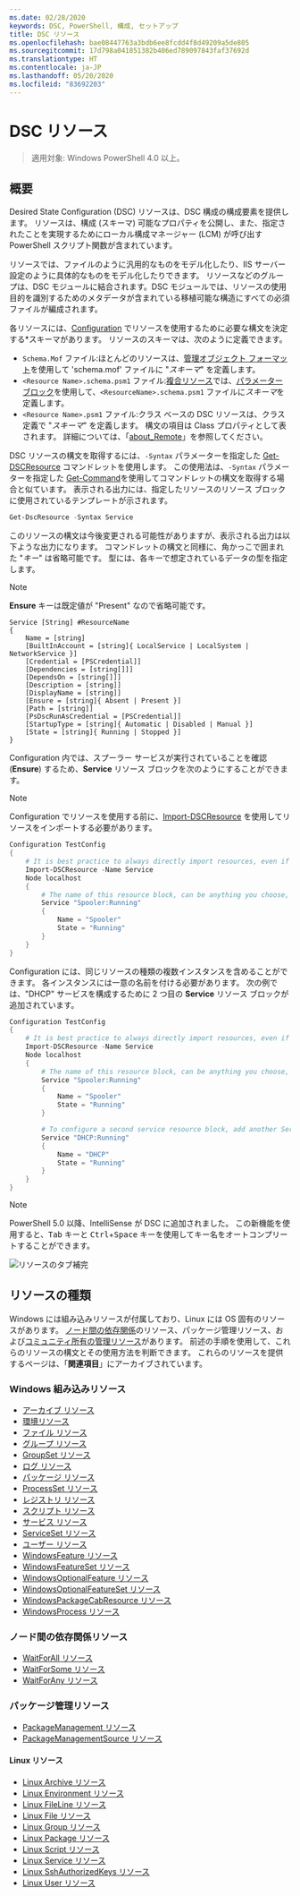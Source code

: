 ```yaml
---
ms.date: 02/28/2020
keywords: DSC, PowerShell, 構成, セットアップ
title: DSC リソース
ms.openlocfilehash: bae08447763a3bdb6ee8fcdd4f8d49209a5de805
ms.sourcegitcommit: 17d798a041851382b406ed789097843faf37692d
ms.translationtype: HT
ms.contentlocale: ja-JP
ms.lasthandoff: 05/20/2020
ms.locfileid: "83692203"
---
```

# <a name="dsc-resources"></a>DSC リソース

> 適用対象: Windows PowerShell 4.0 以上。

## <a name="overview"></a>概要

Desired State Configuration (DSC) リソースは、DSC 構成の構成要素を提供します。 リソースは、構成 (スキーマ) 可能なプロパティを公開し、また、指定されたことを実現するためにローカル構成マネージャー (LCM) が呼び出す PowerShell スクリプト関数が含まれています。

リソースでは、ファイルのように汎用的なものをモデル化したり、IIS サーバー設定のように具体的なものをモデル化したりできます。 リソースなどのグループは、DSC モジュールに結合されます。DSC モジュールでは、リソースの使用目的を識別するためのメタデータが含まれている移植可能な構造にすべての必須ファイルが編成されます。

各リソースには、[Configuration](../configurations/configurations.md) でリソースを使用するために必要な構文を決定する*スキーマがあります。
リソースのスキーマは、次のように定義できます。

- `Schema.Mof` ファイル:ほとんどのリソースは、[管理オブジェクト フォーマット](/windows/desktop/wmisdk/managed-object-format--mof-)を使用して 'schema.mof' ファイルに "_スキーマ_" を定義します。
- `<Resource Name>.schema.psm1` ファイル:[複合リソース](../configurations/compositeConfigs.md)では、[パラメーター ブロック](/powershell/module/microsoft.powershell.core/about/about_functions?view=powershell-6#functions-with-parameters)を使用して、`<ResourceName>.schema.psm1` ファイルに*スキーマ*を定義します。
- `<Resource Name>.psm1` ファイル:クラス ベースの DSC リソースは、クラス定義で "_スキーマ_" を定義します。 構文の項目は Class プロパティとして表されます。 詳細については、「[about_Remote](/powershell/module/psdesiredstateconfiguration/about/about_classes_and_dsc)」を参照してください。

DSC リソースの構文を取得するには、`-Syntax` パラメーターを指定した [Get-DSCResource](/powershell/module/PSDesiredStateConfiguration/Get-DscResource) コマンドレットを使用します。 この使用法は、`-Syntax` パラメーターを指定した [Get-Command](/powershell/module/microsoft.powershell.core/get-command)を使用してコマンドレットの構文を取得する場合と似ています。 表示される出力には、指定したリソースのリソース ブロックに使用されているテンプレートが示されます。

```powershell
Get-DscResource -Syntax Service
```

このリソースの構文は今後変更される可能性がありますが、表示される出力は以下ような出力になります。 コマンドレットの構文と同様に、角かっこで囲まれた "_キー_" は省略可能です。 型には、各キーで想定されているデータの型を指定します。

> [!NOTE]
> **Ensure** キーは既定値が "Present" なので省略可能です。

```output
Service [String] #ResourceName
{
    Name = [string]
    [BuiltInAccount = [string]{ LocalService | LocalSystem | NetworkService }]
    [Credential = [PSCredential]]
    [Dependencies = [string[]]]
    [DependsOn = [string[]]]
    [Description = [string]]
    [DisplayName = [string]]
    [Ensure = [string]{ Absent | Present }]
    [Path = [string]]
    [PsDscRunAsCredential = [PSCredential]]
    [StartupType = [string]{ Automatic | Disabled | Manual }]
    [State = [string]{ Running | Stopped }]
}
```

Configuration 内では、スプーラー サービスが実行されていることを確認 (**Ensure**) するため、**Service** リソース ブロックを次のようにすることができます。

> [!NOTE]
> Configuration でリソースを使用する前に、[Import-DSCResource](../configurations/import-dscresource.md) を使用してリソースをインポートする必要があります。

```powershell
Configuration TestConfig
{
    # It is best practice to always directly import resources, even if the resource is a built-in resource.
    Import-DSCResource -Name Service
    Node localhost
    {
        # The name of this resource block, can be anything you choose, as long as it is of type [String] as indicated by the schema.
        Service "Spooler:Running"
        {
            Name = "Spooler"
            State = "Running"
        }
    }
}
```

Configuration には、同じリソースの種類の複数インスタンスを含めることができます。 各インスタンスには一意の名前を付ける必要があります。 次の例では、"DHCP" サービスを構成するために 2 つ目の **Service** リソース ブロックが追加されています。

```powershell
Configuration TestConfig
{
    # It is best practice to always directly import resources, even if the resource is a built-in resource.
    Import-DSCResource -Name Service
    Node localhost
    {
        # The name of this resource block, can be anything you choose, as long as it is of type [String] as indicated by the schema.
        Service "Spooler:Running"
        {
            Name = "Spooler"
            State = "Running"
        }

        # To configure a second service resource block, add another Service resource block and use a unique name.
        Service "DHCP:Running"
        {
            Name = "DHCP"
            State = "Running"
        }
    }
}
```

> [!NOTE]
> PowerShell 5.0 以降、IntelliSense が DSC に追加されました。 この新機能を使用すると、<kbd>Tab</kbd> キーと <kbd>Ctrl</kbd>+<kbd>Space</kbd> キーを使用してキー名をオートコンプリートすることができます。

![リソースのタブ補完](media/resources/resource-tabcompletion.png)

## <a name="types-of-resources"></a>リソースの種類

Windows には組み込みリソースが付属しており、Linux には OS 固有のリソースがあります。 [ノード間の依存関係](../configurations/crossNodeDependencies.md)のリソース、パッケージ管理リソース、および[コミュニティ所有の管理リソース](https://github.com/dsccommunity)があります。 前述の手順を使用して、これらのリソースの構文とその使用方法を判断できます。 これらのリソースを提供するページは、「**関連項目**」にアーカイブされています。

### <a name="windows-built-in-resources"></a>Windows 組み込みリソース

- [アーカイブ リソース](../reference/resources/windows/archiveResource.md)
- [環境リソース](../reference/resources/windows/environmentResource.md)
- [ファイル リソース](../reference/resources/windows/fileResource.md)
- [グループ リソース](../reference/resources/windows/groupResource.md)
- [GroupSet リソース](../reference/resources/windows/groupSetResource.md)
- [ログ リソース](../reference/resources/windows/logResource.md)
- [パッケージ リソース](../reference/resources/windows/packageResource.md)
- [ProcessSet リソース](../reference/resources/windows/ProcessSetResource.md)
- [レジストリ リソース](../reference/resources/windows/registryResource.md)
- [スクリプト リソース](../reference/resources/windows/scriptResource.md)
- [サービス リソース](../reference/resources/windows/serviceResource.md)
- [ServiceSet リソース](../reference/resources/windows/serviceSetResource.md)
- [ユーザー リソース](../reference/resources/windows/userResource.md)
- [WindowsFeature リソース](../reference/resources/windows/windowsFeatureResource.md)
- [WindowsFeatureSet リソース](../reference/resources/windows/windowsFeatureSetResource.md)
- [WindowsOptionalFeature リソース](../reference/resources/windows/windowsOptionalFeatureResource.md)
- [WindowsOptionalFeatureSet リソース](../reference/resources/windows/windowsOptionalFeatureSetResource.md)
- [WindowsPackageCabResource リソース](../reference/resources/windows/windowsPackageCabResource.md)
- [WindowsProcess リソース](../reference/resources/windows/windowsProcessResource.md)

### <a name="cross-node-dependency-resources"></a>ノード間の依存関係リソース

- [WaitForAll リソース](../reference/resources/windows/waitForAllResource.md)
- [WaitForSome リソース](../reference/resources/windows/waitForSomeResource.md)
- [WaitForAny リソース](../reference/resources/windows/waitForAnyResource.md)

### <a name="package-management-resources"></a>パッケージ管理リソース

- [PackageManagement リソース](../reference/resources/packagemanagement/PackageManagementDscResource.md)
- [PackageManagementSource リソース](../reference/resources/packagemanagement/PackageManagementSourceDscResource.md)

#### <a name="linux-resources"></a>Linux リソース

- [Linux Archive リソース](../reference/resources/linux/lnxArchiveResource.md)
- [Linux Environment リソース](../reference/resources/linux/lnxEnvironmentResource.md)
- [Linux FileLine リソース](../reference/resources/linux/lnxFileLineResource.md)
- [Linux File リソース](../reference/resources/linux/lnxFileResource.md)
- [Linux Group リソース](../reference/resources/linux/lnxGroupResource.md)
- [Linux Package リソース](../reference/resources/linux/lnxPackageResource.md)
- [Linux Script リソース](../reference/resources/linux/lnxScriptResource.md)
- [Linux Service リソース](../reference/resources/linux/lnxServiceResource.md)
- [Linux SshAuthorizedKeys リソース](../reference/resources/linux/lnxSshAuthorizedKeysResource.md)
- [Linux User リソース](../reference/resources/linux/lnxUserResource.md)
